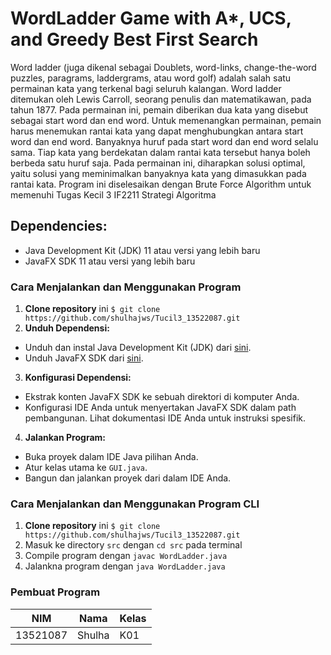 # WordLadder Game with A*, UCS, and Greedy Best First Search
Word ladder (juga dikenal sebagai Doublets, word-links, change-the-word puzzles, paragrams, laddergrams, atau word golf) adalah salah satu permainan kata yang terkenal bagi seluruh kalangan. Word ladder ditemukan oleh Lewis Carroll, seorang penulis dan matematikawan, pada tahun 1877. Pada permainan ini, pemain diberikan dua kata yang disebut sebagai start word dan end word. Untuk memenangkan permainan, pemain harus menemukan rantai kata yang dapat menghubungkan antara start word dan end word. Banyaknya huruf pada start word dan end word selalu sama. Tiap kata yang berdekatan dalam rantai kata tersebut hanya boleh berbeda satu huruf saja. Pada permainan ini, diharapkan solusi optimal, yaitu solusi yang meminimalkan banyaknya kata yang dimasukkan pada rantai kata. Program ini diselesaikan dengan Brute Force Algorithm untuk memenuhi Tugas Kecil 3 IF2211 Strategi Algoritma

## Dependencies:
- Java Development Kit (JDK) 11 atau versi yang lebih baru
- JavaFX SDK 11 atau versi yang lebih baru

### Cara Menjalankan dan Menggunakan Program
1. **Clone repository** ini ``$ git clone  https://github.com/shulhajws/Tucil3_13522087.git``
2. **Unduh Dependensi:**
- Unduh dan instal Java Development Kit (JDK) dari [sini](https://www.oracle.com/java/technologies/javase-jdk11-downloads.html).
- Unduh JavaFX SDK dari [sini](https://openjfx.io/).

3. **Konfigurasi Dependensi:**
- Ekstrak konten JavaFX SDK ke sebuah direktori di komputer Anda.
- Konfigurasi IDE Anda untuk menyertakan JavaFX SDK dalam path pembangunan. Lihat dokumentasi IDE Anda untuk instruksi spesifik.

4. **Jalankan Program:**
- Buka proyek dalam IDE Java pilihan Anda.
- Atur kelas utama ke `GUI.java`.
- Bangun dan jalankan proyek dari dalam IDE Anda.

### Cara Menjalankan dan Menggunakan Program CLI
1. **Clone repository** ini ``$ git clone  https://github.com/shulhajws/Tucil3_13522087.git``
2. Masuk ke directory `src` dengan `cd src` pada terminal
3. Compile program dengan `javac WordLadder.java`
4. Jalankna program dengan `java WordLadder.java`

### Pembuat Program
| NIM       | Nama   | Kelas |
|-----------|--------|-------|
| 13521087  | Shulha | K01   |
